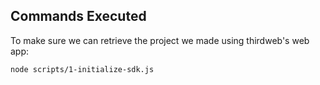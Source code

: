 ## Commands Executed


To make sure we can retrieve the project we made using thirdweb's web app:
```
node scripts/1-initialize-sdk.js
```


